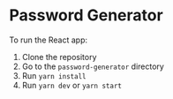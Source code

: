 # Password Generator

To run the React app:

1. Clone the repository
2. Go to the `password-generator` directory
3. Run `yarn install`
4. Run `yarn dev` or `yarn start`
